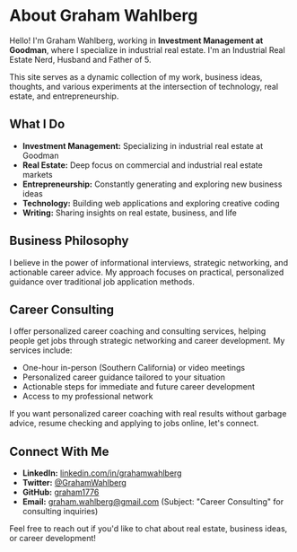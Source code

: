 # About Graham Wahlberg

Hello! I'm Graham Wahlberg, working in **Investment Management at Goodman**, where I specialize in industrial real estate. I'm an Industrial Real Estate Nerd, Husband and Father of 5.

This site serves as a dynamic collection of my work, business ideas, thoughts, and various experiments at the intersection of technology, real estate, and entrepreneurship.

## What I Do

*   **Investment Management:** Specializing in industrial real estate at Goodman
*   **Real Estate:** Deep focus on commercial and industrial real estate markets
*   **Entrepreneurship:** Constantly generating and exploring new business ideas
*   **Technology:** Building web applications and exploring creative coding
*   **Writing:** Sharing insights on real estate, business, and life

## Business Philosophy

I believe in the power of informational interviews, strategic networking, and actionable career advice. My approach focuses on practical, personalized guidance over traditional job application methods.

## Career Consulting

I offer personalized career coaching and consulting services, helping people get jobs through strategic networking and career development. My services include:

- One-hour in-person (Southern California) or video meetings
- Personalized career guidance tailored to your situation
- Actionable steps for immediate and future career development
- Access to my professional network

If you want personalized career coaching with real results without garbage advice, resume checking and applying to jobs online, let's connect.

## Connect With Me

- **LinkedIn:** [linkedin.com/in/grahamwahlberg](https://linkedin.com/in/grahamwahlberg)
- **Twitter:** [@GrahamWahlberg](https://twitter.com/GrahamWahlberg)
- **GitHub:** [graham1776](https://github.com/graham1776)
- **Email:** graham.wahlberg@gmail.com (Subject: "Career Consulting" for consulting inquiries)

Feel free to reach out if you'd like to chat about real estate, business ideas, or career development!
